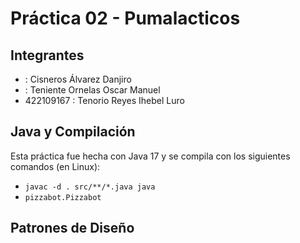 # Práctica 02 - Pumalacticos

## Integrantes
- : Cisneros Álvarez Danjiro
- : Teniente Ornelas Oscar Manuel
- 422109167 : Tenorio Reyes Ihebel Luro

## Java y Compilación
Esta práctica fue hecha con Java 17 y se compila con los siguientes
comandos (en Linux): 
- `javac -d . src/**/*.java java`
- `pizzabot.Pizzabot`

## Patrones de Diseño
